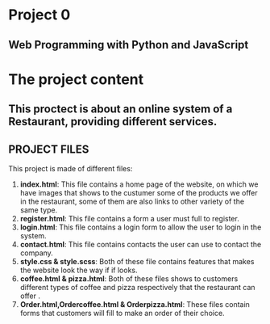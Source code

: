 # Project 0

Web Programming with Python and JavaScript
---

# The project content
  This proctect is about an online system of a Restaurant, providing different services.
---

## PROJECT FILES

This project is made of different files:
1. **index.html**: This file contains a home page of the website, on which we have images that shows to the custumer some of the products we offer in the restaurant, some of them are also links to other variety of the same type.
2. **register.html**: This file contains a form a user must full to register.
3. **login.html**: This file contains a login form to allow the user to login in the system. 
4. **contact.html**: This file contains contacts the user can use to contact the company.
5. **style.css & style.scss**: Both of these file contains features that makes the website look 								the way if if looks. 
6. **coffee.html & pizza.html**: Both of these files shows to customers different types of 										coffee and pizza respectively that the restaurant can offer .
7. **Order.html,Ordercoffee.html & Orderpizza.html**: These files contain forms that  customers will fill to make an order of their choice.

